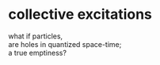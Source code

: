 
# collective excitations

what if particles,  
are holes in quantized space-time;  
a true emptiness?

